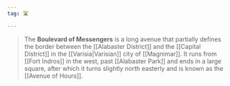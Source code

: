 ```yaml
---
tag: 🛣️

---
```

> The **Boulevard of Messengers** is a long avenue that partially defines the border between the [[Alabaster District]] and the [[Capital District]] in the [[Varisia|Varisian]] city of [[Magnimar]]. It runs from [[Fort Indros]] in the west, past [[Alabaster Park]] and ends in a large square, after which it turns slightly north easterly and is known as the [[Avenue of Hours]].








